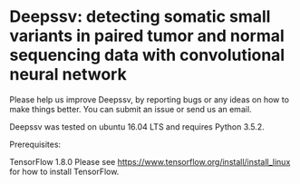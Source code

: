 # Deepssv: detecting somatic small variants in paired tumor and normal sequencing data with convolutional neural network

Please help us improve Deepssv, by reporting bugs or any ideas on how to make things better. You can submit an issue or send us an email.

Deepssv was tested on ubuntu 16.04 LTS and requires Python 3.5.2.

Prerequisites:

TensorFlow 1.8.0
Please see https://www.tensorflow.org/install/install_linux for how to install TensorFlow.
